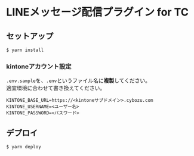 # LINEメッセージ配信プラグイン for TC

## セットアップ
```bash
$ yarn install
```

### kintoneアカウント設定
`.env.sample`を、`.env`というファイル名に**複製**してください。  
適宜環境に合わせて書き換えてください。
```
KINTONE_BASE_URL=https://<kintoneサブドメイン>.cybozu.com
KINTONE_USERNAME=<ユーザー名>
KINTONE_PASSWORD=<パスワード>
```

## デプロイ
```bash
$ yarn deploy
```